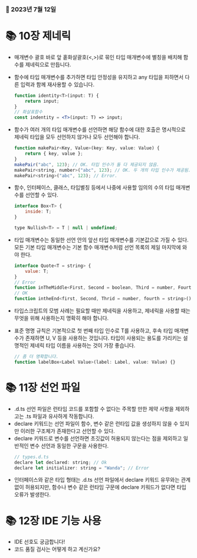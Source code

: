 ### 📅 2023년 7월 12일

# 📚 10장 제네릭
- 매개변수 괄호 바로 앞 홑화살괄호(<,>)로 묶인 타입 매개변수에 별칭을 배치해 함수를 제네릭으로 만듭니다.
- 함수에 타입 매개변수를 추가하면 타입 안정성을 유지하고 any 타입을 피하면서 다른 입력과 함께 재사용할 수 있습니다.
    ```jsx
    function identity<T>(input: T) {
        return input;
    }
    // 화살표함수
    const indentity = <T>(input: T) => input;
    ```

- 함수가 여러 개의 타입 매개변수를 선언하면 해당 함수에 대한 호출은 명시적으로 제네릭 타입을 모두 선언하지 않거나 모두 선언해야 합니다.
    ```jsx
    function makePair<Key, Value>(key: Key, value: Value) {
        return { key, value };
    }
    makePair("abc", 123); // OK. 타입 인수가 둘 다 제공되지 않음.
    makePair<string, number>("abc", 123); // OK. 두 개의 타입 인수가 제공됨.
    makePair<string>("abc", 123); // Error.
    ```
- 함수, 인터페이스, 클래스, 타입별칭 등에서 나중에 사용할 임의의 수의 타입 매개변수를 선언할 수 있다.
    ```jsx
    interface Box<T> {
        inside: T;
    }

    type Nullish<T> = T | null | undefined;
    ```
- 타입 매개변수는 동일한 선언 안의 앞선 타입 매개변수를 기본값으로 가질 수 있다. 모든 기본 타입 매개변수는 기본 함수 매개변수처럼 선언 목록의 제일 마지막에 와야 한다.
    ```jsx
    interface Quote<T = string> {
        value: T;
    }
    // Error
    function inTheMiddle<First, Second = boolean, Third = number, Fourth>() {}
    // OK
    function intheEnd<first, Second, Thrid = number, fourth = string>() {}
    ```
- 타입스크립트의 모범 사례는 필요할 때만 제네릭을 사용하고, 제네릭을 사용할 때는 무엇을 위해 사용하는지 명확히 해야 합니다.
- 표준 명명 규칙은 기본적으로 첫 번째 타입 인수로 T를 사용하고, 후속 타입 매개변수가 존재하면 U, V 등을 사용하는 것입니다. 타입이 사용되는 용도를 가리키는 설명적인 제네릭 타입 이름을 사용하는 것이 가장 좋습니다.
    ```jsx
    // 좀 더 명확합니다.
    function labelBox<Label Value>(label: Label, value: Value) {}
    ```

# 📚 11장 선언 파일
- .d.ts 선언 파일은 런타임 코드를 포함할 수 없다는 주목할 만한 제약 사항을 제외하고는 .ts 파일과 유사하게 작동합니다.
- declare 키워드는 선언 파일이 함수, 변수 같은 런타입 값을 생성하지 않을 수 있지만 이러한 구조체가 존재한다고 선언할 수 있다.
- declare 키워드로 변수를 선언하면 초깃값이 허용되지 않는다는 점을 제외하고 일반적인 변수 선언과 동일한 구문을 사용한다.
    ```jsx
    // types.d.ts
    declare let declared: string; // Ok
    declare let initializer: string = "Wanda"; // Error
    ```
- 인터페이스와 같은 타입 형태는 .d.ts 선언 파일에서 declare 키워드 유무와는 관계없이 허용되지만, 함수나 변수 같은 런타임 구문에 declare 키워드가 없다면 타입 오류가 발생한다.

# 📚 12장 IDE 기능 사용
- IDE 선호도 궁금합니다!
- 코드 품질 검사는 어떻게 하고 계신가요?